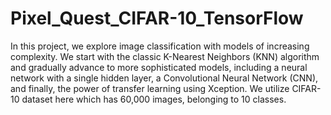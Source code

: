 # Pixel_Quest_CIFAR-10_TensorFlow

In this project, we explore image classification with models of increasing complexity. We start with the classic K-Nearest Neighbors (KNN) algorithm and gradually advance to more sophisticated models, including a neural network with a single hidden layer, a Convolutional Neural Network (CNN), and finally, the power of transfer learning using Xception.
We utilize CIFAR-10 dataset here which has 60,000 images, belonging to 10 classes.
